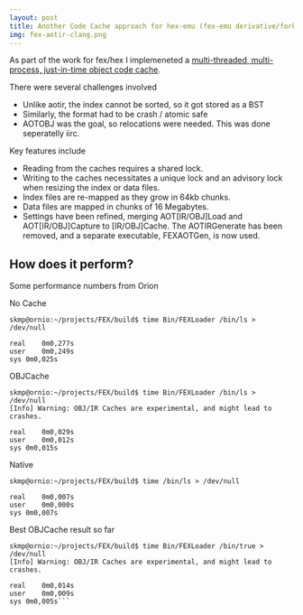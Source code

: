 ```yaml
---
layout: post
title: Another Code Cache approach for hex-emu (fex-emu derivative/fork)
img: fex-aotir-clang.png
---
```


As part of the work for fex/hex I implemeneted a [multi-threaded, multi-process, just-in-time object code cache](https://gitlab.com/hex-emu/hex-emu/-/merge_requests/1842).

There were several challenges involved
- Unlike aotir, the index cannot be sorted, so it got stored as a BST
- Similarly, the format had to be crash / atomic safe
- AOTOBJ was the goal, so relocations were needed. This was done seperatelly iirc.

Key features include
- Reading from the caches requires a shared lock.
- Writing to the caches necessitates a unique lock and an advisory lock when resizing the index or data files.
- Index files are re-mapped as they grow in 64kb chunks.
- Data files are mapped in chunks of 16 Megabytes.
- Settings have been refined, merging AOT[IR/OBJ]Load and AOT[IR/OBJ]Capture to [IR/OBJ]Cache. The AOTIRGenerate has been removed, and a separate executable, FEXAOTGen, is now used.

How does it perform?
---

Some performance numbers from Orion

No Cache
```
skmp@ornio:~/projects/FEX/build$ time Bin/FEXLoader /bin/ls > /dev/null

real	0m0,277s
user	0m0,249s
sys	0m0,025s
```

OBJCache
```
skmp@ornio:~/projects/FEX/build$ time Bin/FEXLoader /bin/ls > /dev/null
[Info] Warning: OBJ/IR Caches are experimental, and might lead to crashes.

real	0m0,029s
user	0m0,012s
sys	0m0,015s
```

Native
```
skmp@ornio:~/projects/FEX/build$ time /bin/ls > /dev/null

real	0m0,007s
user	0m0,000s
sys	0m0,007s
```

Best OBJCache result so far

```
skmp@ornio:~/projects/FEX/build$ time Bin/FEXLoader /bin/true > /dev/null
[Info] Warning: OBJ/IR Caches are experimental, and might lead to crashes.

real	0m0,014s
user	0m0,009s
sys	0m0,005s```
